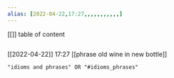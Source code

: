 ```yaml
---
alias: [2022-04-22,17:27,,,,,,,,,,,]
---
```

[[]]
table of content
```toc
```

[[2022-04-22]] 17:27
[[phrase old wine in new bottle]]
```query 2022-04-22 17:27
"idioms and phrases" OR "#idioms_phrases"
```